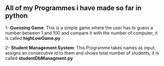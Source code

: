 ## All of my Programmes i have made so far in python

1- **Guessing Game**: This is a simple game where the user has to guess a number between 1 and 100 and compare it with the number of computer, it is called **highLowGame.py**

2- **Student Management System**: This Programme takes names as input, assigns an consecutive id to them and shows total number of students, it is called **studentDbManagment.py**
